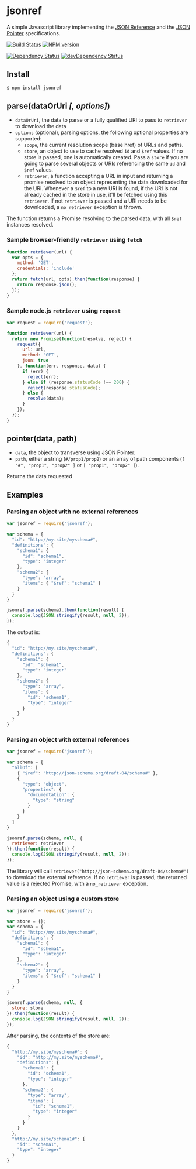 # jsonref

A simple Javascript library implementing the [JSON Reference](http://tools.ietf.org/html/draft-pbryan-zyp-ref-03) and the [JSON Pointer](http://tools.ietf.org/html/rfc6901) specifications.

[![Build Status](https://travis-ci.org/vivocha/jsonref.svg?branch=master)](https://travis-ci.org/vivocha/jsonref)
[![NPM version](https://badge.fury.io/js/jsonref.png)](http://badge.fury.io/js/jsonref)

[![Dependency Status](https://david-dm.org/vivocha/jsonref/status.svg)](https://david-dm.org/vivocha/jsonref)
[![devDependency Status](https://david-dm.org/vivocha/jsonref/dev-status.svg)](https://david-dm.org/vivocha/jsonref#info=devDependencies)

## Install

```bash
$ npm install jsonref
```

## parse(dataOrUri _[, options]_)

* `dataOrUri`, the data to parse or a fully qualified URI to pass to `retriever` to download the data
* `options` (optional), parsing options, the following optional properties are supported:
  * `scope`, the current resolution scope (base href) of URLs and paths.
  * `store`, an object to use to cache resolved `id`  and `$ref` values. If no store is passed,
one is automatically created. Pass a `store` if you are going to parse several objects or URIs referencing
the same `id` and `$ref` values.
  * `retriever`, a function accepting a URL in input and returning a promise resolved to an object
representing the data downloaded for the URI. Whenever a `$ref` to a new URI is found, if the URI is not
already cached in the store in use, it'll be fetched using this `retriever`. If not `retriever` is passed
and a URI needs to be downloaded, a `no_retriever` exception is thrown.

The function returns a Promise resolving to the parsed data, with all `$ref` instances resolved.

### Sample browser-friendly `retriever` using `fetch`

```javascript
function retriever(url) {
  var opts = {
    method: 'GET',
    credentials: 'include'
  };
  return fetch(url, opts).then(function(response) {
    return response.json();
  });
}
```

### Sample node.js `retriever` using `request`

```javascript
var request = require('request');

function retriever(url) {
  return new Promise(function(resolve, reject) {
    request({
      url: url,
      method: 'GET',
      json: true
    }, function(err, response, data) {
      if (err) {
        reject(err);
      } else if (response.statusCode !== 200) {
        reject(response.statusCode);
      } else {
        resolve(data);
      }
    });
  });
}
```

## pointer(data, path)

* `data`, the object to transverse using JSON Pointer.
* `path`, either a string (`#/prop1/prop2`) or an array of path components (`[ "#", "prop1", "prop2" ]`
or `[ "prop1", "prop2" ]`).

Returns the data requested

## Examples

### Parsing an object with no external references

````javascript
var jsonref = require('jsonref');

var schema = {
  "id": "http://my.site/myschema#",
  "definitions": {
    "schema1": {
      "id": "schema1",
      "type": "integer"
    },
    "schema2": {
      "type": "array",
      "items": { "$ref": "schema1" }
    }
  }
}

jsonref.parse(schema).then(function(result) {
  console.log(JSON.stringify(result, null, 2));
});
````

The output is:

```javascript
{
  "id": "http://my.site/myschema#",
  "definitions": {
    "schema1": {
      "id": "schema1",
      "type": "integer"
    },
    "schema2": {
      "type": "array",
      "items": {
        "id": "schema1",
        "type": "integer"
      }
    }
  }
}
```

### Parsing an object with external references

```javascript
var jsonref = require('jsonref');

var schema = {
  "allOf": [
    { "$ref": "http://json-schema.org/draft-04/schema#" },
    {
      "type": "object",
      "properties": {
        "documentation": {
          "type": "string"
        }
      }
    }
  ]
}

jsonref.parse(schema, null, {
  retriever: retriever
}).then(function(result) {
  console.log(JSON.stringify(result, null, 2));
});
```

The library will call `retriever("http://json-schema.org/draft-04/schema#")` to download the external
reference. If no `retriever` is passed, the returned value is a rejected Promise, with a `no_retriever`
exception.

### Parsing an object using a custom store

```javascript
var jsonref = require('jsonref');

var store = {};
var schema = {
  "id": "http://my.site/myschema#",
  "definitions": {
    "schema1": {
      "id": "schema1",
      "type": "integer"
    },
    "schema2": {
      "type": "array",
      "items": { "$ref": "schema1" }
    }
  }
}

jsonref.parse(schema, null, {
  store: store
}).then(function(result) {
  console.log(JSON.stringify(result, null, 2));
});
```

After parsing, the contents of the store are:

```javascript
{
  "http://my.site/myschema#": {
    "id": "http://my.site/myschema#",
    "definitions": {
      "schema1": {
        "id": "schema1",
        "type": "integer"
      },
      "schema2": {
        "type": "array",
        "items": {
          "id": "schema1",
          "type": "integer"
        }
      }
    }
  },
  "http://my.site/schema1#": {
    "id": "schema1",
    "type": "integer"
  }
}
```
